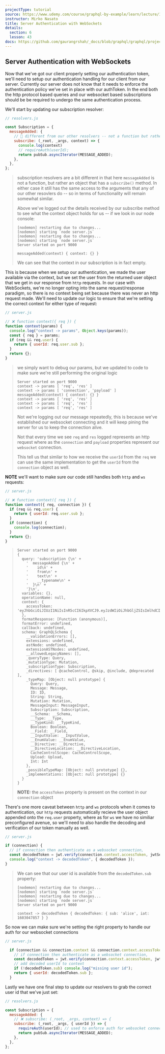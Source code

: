 ```yaml
---
projectType: tutorial
source: https://www.udemy.com/course/graphql-by-example/learn/lecture/16580146#overview
instructor: Mirko Nasato
title: Server Authentication with WebSockets
details:
  section: 6
  lesson: 43
docs: https://github.com/gaurangrshah/_docs/blob/graphql/graphql/projects/udemy/graphql-job-board/setup.md
---
```




## Server Authentication with WebSockets



Now that we've got our client properly setting our authentication token, we'll need to setup our authentication handling for our client from our server. Currently our server does not know that it needs to enforce the authentication policy we've set in place with our authToken. In the end both the http protocol based queries and our websocket based subscriptions should be be required to undergo the same authentication process. 



We'll start by updating our subscription resolver:

```js
// resolvers.js

const Subscription = {
  messageAdded: {
    // 🔵 different from our other resolvers -- not a function but rather an object that has a subscribe() method
    subscribe: (_root, _args, context) => {
      console.log(context)
      // requireAuth(userId); 
      return pubSub.asyncIterator(MESSAGE_ADDED);
    },
  },
};
```

> subscription resolvers are a bit different in that here `messageAdded` is not a function, but rather an object that has a `subscribe()` method. In either case it still has the same access to the arguments that any of our other resovlers do -- so in terms of functionality will remain somewhat similar.
>
> Above we've logged out the details received by our subscribe method to see what the context object holds for us -- if we look in our node console:
>
> ```shell
> [nodemon] restarting due to changes...
> [nodemon] starting `node server.js`
> [nodemon] restarting due to changes...
> [nodemon] starting `node server.js`
> Server started on port 9000
> 
> messageAdded(context) { context: {} }
> ```
>
> We can see that the context in our subscription is in fact empty.



This is because when we setup our authentication, we made the user available via the context, but we set the user from the returned user object that we get in our response from `http` requests. In our case with WebSockets, we're no longer opting into the same request/response paradigm, so there is no context being set because there was never an http request made. We'll need to update our logic to ensure that we're setting the correct context for either type of request:

```js
// server.js

// ❌ function context({ req }) {
function context(params) {
  console.log("context -> params", Object.keys(params));
  const { req } = params;
  if (req && req.user) {
    return { userId: req.user.sub };
  }
  return {};
}

```

> we simply want to debug our params, but we updated to code to make sure we're still performing the original logic
>
> ```shell
> Server started on port 9000
> context -> params [ 'req', 'res' ]
> context -> params [ 'connection', 'payload' ]
> messageAdded(context) { context: {} }
> context -> params [ 'req', 'res' ]
> context -> params [ 'req', 'res' ]
> context -> params [ 'req', 'res' ]
> ```
>
> Not we're logging out  our message repeatedly, this is because we've established our websocket connecting and it will keep pining the server for us to keep the connection alive. 
>
> Not that every time we see `req` and `res` logged represents an http request where as the `connection` and `payload` properties represent our `websocket` connection.
>
> This tell us that similar to how we receive the `userId` from the `req` we can use the same implementation to get the `userId` from the `connection` object as well.



**NOTE** we'll want to make sure our code still handles both `http` and `ws` requests:

```js
// server.js

// ❌ function context({ req }) {
function context({ req, connection }) {
  if (req && req.user) {
    return { userId: req.user.sub };
  }
  if (connection) {
    console.log(connection);
  }
  return {};
}
```

> ```shell
> Server started on port 9000
> {
>   query: 'subscription {\n' +
>     '  messageAdded {\n' +
>     '    id\n' +
>     '    from\n' +
>     '    text\n' +
>     '    __typename\n' +
>     '  }\n' +
>     '}\n',
>   variables: {},
>   operationName: null,
>   context: {
>     accessToken: 'eyJhbGciOiJIUzI1NiIsInR5cCI6IkpXVCJ9.eyJzdWIiOiJhbGljZSIsImlhdCI6MTYwMzA0NjcxMn0.QSRZZwHRgy5aanWnA4mNHNwfW5I0hZD71SuExmRQfOA'
>   },
>   formatResponse: [Function (anonymous)],
>   formatError: undefined,
>   callback: undefined,
>   schema: GraphQLSchema {
>     __validationErrors: [],
>     extensions: undefined,
>     astNode: undefined,
>     extensionASTNodes: undefined,
>     __allowedLegacyNames: [],
>     _queryType: Query,
>     _mutationType: Mutation,
>     _subscriptionType: Subscription,
>     _directives: [ @cacheControl, @skip, @include, @deprecated ],
>     _typeMap: [Object: null prototype] {
>       Query: Query,
>       Message: Message,
>       ID: ID,
>       String: String,
>       Mutation: Mutation,
>       MessageInput: MessageInput,
>       Subscription: Subscription,
>       __Schema: __Schema,
>       __Type: __Type,
>       __TypeKind: __TypeKind,
>       Boolean: Boolean,
>       __Field: __Field,
>       __InputValue: __InputValue,
>       __EnumValue: __EnumValue,
>       __Directive: __Directive,
>       __DirectiveLocation: __DirectiveLocation,
>       CacheControlScope: CacheControlScope,
>       Upload: Upload,
>       Int: Int
>     },
>     _possibleTypeMap: [Object: null prototype] {},
>     _implementations: [Object: null prototype] {}
>   }
> }
> ```
>
> **NOTE:** the `accessToken` property is present on the context in our `connection` object



There's one more caveat between `http` and `ws` protocols when it comes to authentication, our `http` requests automatically recieve the user object appended onto the `req.user` property, where as for `ws` we have no similiar preconfigured avenue, so we'll need to also handle the decoding and verification of our token manually as well. 

```js
// server.js

if (connection) {
  // if connection then authenticate as a websocket connection, 
  const decodedToken = jwt.verify(connection.context.accessToken, jwtSecret)
  console.log("context -> decodedToken", { decodedToken });
}
```

> We can see that our user id is available from the `decodedToken.sub` property:
>
> ```shell
> [nodemon] restarting due to changes...
> [nodemon] starting `node server.js`
> [nodemon] restarting due to changes...
> [nodemon] starting `node server.js`
> Server started on port 9000
> 
> context -> decodedToken { decodedToken: { sub: 'alice', iat: 1603047857 } }
> ```



So now we can make sure we're setting the right property to handle our auth for our websocket connections

```js
// server.js

  if (connection && connection.context && connection.context.accessToken) {
    // if connection then authenticate as a websocket connection,
    const decodedToken = jwt.verify(connection.context.accessToken, jwtSecret);
    // add decoded userId to context
    if (!decodedToken.sub) console.log("missing user id");
    return { userId: decodedToken.sub };
  }
```



Lastly we have one final step to update our resolvers to grab the correct user id that we've just set:

```js
// resolvers.js

const Subscription = {
  messageAdded: {
    // ❌ subscribe: (_root, _args, context) => {
    subscribe: (_root, _args, { userId }) => {
      requireAuth(userId); // used to enforce auth for websocket connections
      return pubSub.asyncIterator(MESSAGE_ADDED);
    },
  },
};
```


